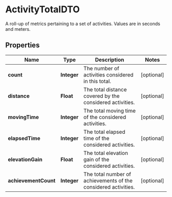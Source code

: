 

# ActivityTotalDTO

A roll-up of metrics pertaining to a set of activities. Values are in seconds and meters.
## Properties

Name | Type | Description | Notes
------------ | ------------- | ------------- | -------------
**count** | **Integer** | The number of activities considered in this total. |  [optional]
**distance** | **Float** | The total distance covered by the considered activities. |  [optional]
**movingTime** | **Integer** | The total moving time of the considered activities. |  [optional]
**elapsedTime** | **Integer** | The total elapsed time of the considered activities. |  [optional]
**elevationGain** | **Float** | The total elevation gain of the considered activities. |  [optional]
**achievementCount** | **Integer** | The total number of achievements of the considered activities. |  [optional]



